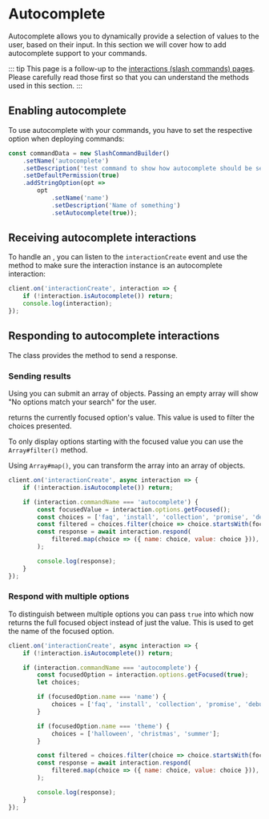 # Autocomplete

Autocomplete allows you to dynamically provide a selection of values to the user, based on their input. In this section we will cover how to add autocomplete support to your commands.

::: tip
This page is a follow-up to the [interactions (slash commands) pages](/interactions/registering-slash-commands.md). Please carefully read those first so that you can understand the methods used in this section.
:::

## Enabling autocomplete

To use autocomplete with your commands, you have to set the respective option when deploying commands:

```js {9}
const commandData = new SlashCommandBuilder()
	.setName('autocomplete')
	.setDescription('test command to show how autocomplete should be setup')
	.setDefaultPermission(true)
	.addStringOption(opt =>
		opt
			.setName('name')
			.setDescription('Name of something')
			.setAutocomplete(true));
```

## Receiving autocomplete interactions

To handle an <DocsLink path="class/AutocompleteInteraction" />, you can listen to the `interactionCreate` event and use the <DocsLink path="class/Interaction?scrollTo=isAutocomplete" /> method to make sure the interaction instance is an autocomplete interaction:

```js {2}
client.on('interactionCreate', interaction => {
	if (!interaction.isAutocomplete()) return;
	console.log(interaction);
});
```

## Responding to autocomplete interactions

The <DocsLink path="class/AutocompleteInteraction" /> class provides the <DocsLink path="class/AutocompleteInteraction?scrollTo=respond" /> method to send a response.

### Sending results
Using <DocsLink path="class/AutocompleteInteraction?scrollTo=respond" /> you can submit an array of <DocsLink path="typedef/ApplicationCommandOptionChoice" /> objects. Passing an empty array will show "No options match your search" for the user.

<DocsLink path="class/CommandInteractionOptionResolver?scrollTo=getFocused" /> returns the currently focused option's value. This value is used to filter the choices presented.

To only display options starting with the focused value you can use the `Array#filter()` method.

Using `Array#map()`, you can transform the array into an array of <DocsLink path="typedef/ApplicationCommandOptionChoice" /> objects.

``` js {5,7,9-14}
client.on('interactionCreate', async interaction => {
	if (!interaction.isAutocomplete()) return;

	if (interaction.commandName === 'autocomplete') {
		const focusedValue = interaction.options.getFocused();
		const choices = ['faq', 'install', 'collection', 'promise', 'debug'];
		const filtered = choices.filter(choice => choice.startsWith(focusedValue));
		const response = await interaction.respond(
			filtered.map(choice => ({ name: choice, value: choice })),
		);

		console.log(response);
	}
});
```

### Respond with multiple options

To distinguish between multiple options you can pass `true` into <DocsLink path="class/CommandInteractionOptionResolver?scrollTo=getFocused" /> which now returns the full focused object instead of just the value. This is used to get the name of the focused option.

```js {5,7,9-11,13-15,17}
client.on('interactionCreate', async interaction => {
	if (!interaction.isAutocomplete()) return;

	if (interaction.commandName === 'autocomplete') {
		const focusedOption = interaction.options.getFocused(true);
		let choices;

		if (focusedOption.name === 'name') {
			choices = ['faq', 'install', 'collection', 'promise', 'debug'];
		}

		if (focusedOption.name === 'theme') {
			choices = ['halloween', 'christmas', 'summer'];
		}

		const filtered = choices.filter(choice => choice.startsWith(focusedOption.value));
		const response = await interaction.respond(
			filtered.map(choice => ({ name: choice, value: choice })),
		);

		console.log(response);
	}
});
```
